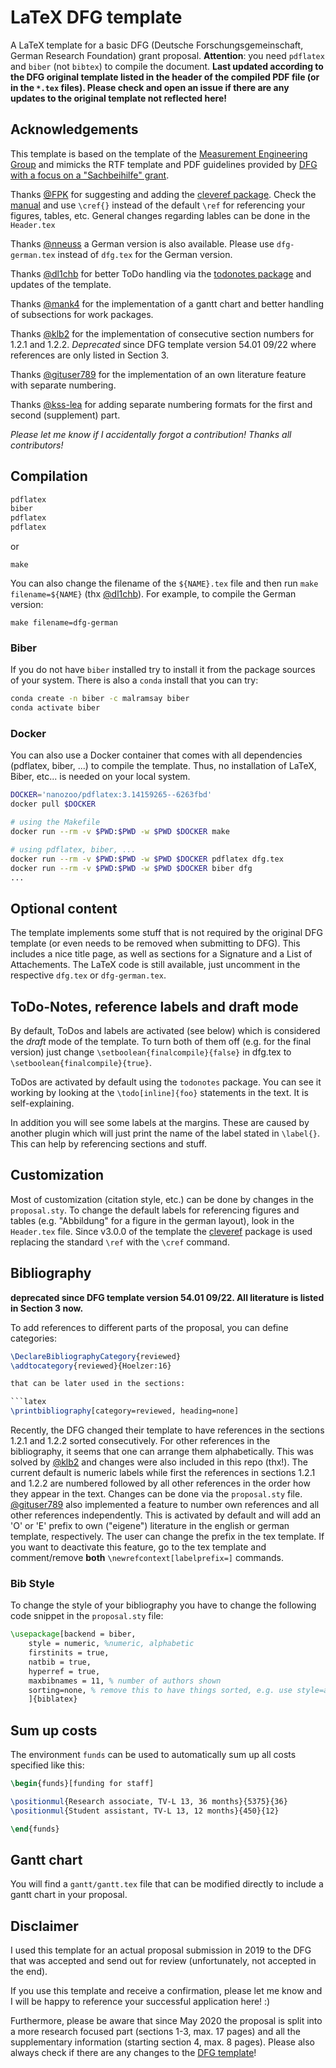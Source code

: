 # LaTeX DFG template 

A LaTeX template for a basic DFG (Deutsche Forschungsgemeinschaft, German Research Foundation) grant proposal. __Attention__: you need ``pdflatex`` and ``biber`` (not ``bibtex``) to compile the document. **Last updated according to the DFG original template listed in the header of the compiled PDF file (or in the `*.tex` files). Please check and open an issue if there are any updates to the original template not reflected here!**

## Acknowledgements

This template is based on the template of the [Measurement Engineering Group](https://github.com/emtpb/proposal_dfg) and mimicks the RTF template and PDF guidelines provided by [DFG with a focus on a "Sachbeihilfe" grant](https://www.dfg.de/foerderung/programme/einzelfoerderung/sachbeihilfe/formulare_merkblaetter/index.jsp). 

Thanks [@FPK](https://github.com/FPK) for suggesting and adding the [cleveref package](https://www.namsu.de/Extra/pakete/Cleveref.html). Check the [manual](https://www.namsu.de/Extra/pakete/Cleveref.html) and use `\cref{}` instead of the default `\ref` for referencing your figures, tables, etc. General changes regarding lables can be done in the `Header.tex`

Thanks [@nneuss](https://github.com/nneuss) a German version is also available. Please use `dfg-german.tex` instead of `dfg.tex` for the German version.

Thanks [@dl1chb](https://github.com/dl1chb) for better ToDo handling via the [todonotes package](https://www.ctan.org/pkg/todonotes) and updates of the template.

Thanks [@mank4](https://github.com/mank4) for the implementation of a gantt chart and better handling of subsections for work packages.

Thanks [@klb2](https://github.com/klb2/dfg-proposal-template) for the implementation of consecutive section numbers for 1.2.1 and 1.2.2. *Deprecated* since DFG template version 54.01 09/22 where references are only listed in Section 3. 

Thanks [@gituser789](https://github.com/gituser789) for the implementation of an own literature feature with separate numbering. 

Thanks [@kss-lea](https://github.com/kss-lea) for adding separate numbering formats for the first and second (supplement) part. 

_Please let me know if I accidentally forgot a contribution! Thanks all contributors!_

## Compilation

```bash
pdflatex
biber
pdflatex
pdflatex
```
or
```
make
```

You can also change the filename of the `${NAME}.tex` file and then run `make filename=${NAME}` (thx [@dl1chb](https://github.com/dl1chb)). For example, to compile the German version: 

```
make filename=dfg-german
```

### Biber
If you do not have ``biber`` installed try to install it from the package sources of your system. There is also a ``conda`` install that you can try:

```bash
conda create -n biber -c malramsay biber 
conda activate biber
```

### Docker
You can also use a Docker container that comes with all dependencies (pdflatex, biber, ...) to compile the template. Thus, no installation of LaTeX, Biber, etc... is needed on your local system.

```bash
DOCKER='nanozoo/pdflatex:3.14159265--6263fbd'
docker pull $DOCKER

# using the Makefile
docker run --rm -v $PWD:$PWD -w $PWD $DOCKER make

# using pdflatex, biber, ... 
docker run --rm -v $PWD:$PWD -w $PWD $DOCKER pdflatex dfg.tex
docker run --rm -v $PWD:$PWD -w $PWD $DOCKER biber dfg
...
```

## Optional content

The template implements some stuff that is not required by the original DFG template (or even needs to be removed when submitting to DFG). This includes a nice title page, as well as sections for a Signature and a List of Attachements. The LaTeX code is still available, just uncomment in the respective `dfg.tex` or `dfg-german.tex`. 

## ToDo-Notes, reference labels and draft mode
By default, ToDos and labels are activated (see below) which is considered the _draft_ mode of the template. To turn both of them off (e.g. for the final version) just change `\setboolean{finalcompile}{false}` in dfg.tex to `\setboolean{finalcompile}{true}`.

ToDos are activated by default using the `todonotes` package. You can see it working by looking at the `\todo[inline]{foo}` statements in the text. It is self-explaining.

In addition you will see some labels at the margins. These are caused by another plugin which will just print the name of the label stated in `\label{}`. This can help by referencing sections and stuff.

## Customization

Most of customization (citation style, etc.) can be done by changes in the `proposal.sty`. To change the default labels for referencing figures and tables (e.g. "Abbildung" for a figure in the german layout), look in the `Header.tex` file. Since v3.0.0 of the template the [cleveref](https://www.namsu.de/Extra/pakete/Cleveref.html) package is used replacing the standard `\ref` with the `\cref` command.

## Bibliography 

**deprecated since DFG template version 54.01 09/22. All literature is listed in Section 3 now.**

To add references to different parts of the proposal, you can define categories:

```latex
\DeclareBibliographyCategory{reviewed}
\addtocategory{reviewed}{Hoelzer:16}

that can be later used in the sections:

```latex
\printbibliography[category=reviewed, heading=none]
```

Recently, the DFG changed their template to have references in the sections 1.2.1 and 1.2.2 sorted consecutively. For other references in the bibliography, it seems that one can arrange them alphabetically. This was solved by [@klb2](https://github.com/klb2/dfg-proposal-template) and changes were also included in this repo (thx!). The current default is numeric labels while first the references in sections 1.2.1 and 1.2.2 are numbered followed by all other references in the order how they appear in the text. Changes can be done via the `proposal.sty` file. [@gituser789](https://github.com/gituser789) also implemented a feature to number own references and all other references independently. This is activated by default and will add an 'O' or 'E' prefix to own ("eigene") literature in the english or german template, respectively. The user can change the prefix in the tex template. If you want to deactivate this feature, go to the tex template and comment/remove __both__ `\newrefcontext[labelprefix=]` commands. 

### Bib Style

To change the style of your bibliography you have to change the following code snippet in the ``proposal.sty`` file:

```latex
\usepackage[backend = biber,
    style = numeric, %numeric, alphabetic
    firstinits = true,
    natbib = true,
    hyperref = true,
    maxbibnames = 11, % number of authors shown
    sorting=none, % remove this to have things sorted, e.g. use style=alphabetic
    ]{biblatex}
```

## Sum up costs

The environment `funds` can be used to automatically sum up all costs specified like this:

```latex
\begin{funds}[funding for staff]

\positionmul{Research associate, TV-L 13, 36 months}{5375}{36}
\positionmul{Student assistant, TV-L 13, 12 months}{450}{12}

\end{funds}
```

## Gantt chart

You will find a `gantt/gantt.tex` file that can be modified directly to include a gantt chart in your proposal.  

## Disclaimer

I used this template for an actual proposal submission in 2019 to the DFG that was accepted and send out for review (unfortunately, not accepted in the end). 

If you use this template and receive a confirmation, please let me know and I will be happy to reference your successful application here! :)

Furthermore, please be aware that since May 2020 the proposal is split into a more research focused part (sections 1-3, max. 17 pages) and all the supplementary information (starting section 4, max. 8 pages). Please also always check if there are any changes to the [DFG template](https://www.dfg.de/foerderung/programme/einzelfoerderung/sachbeihilfe/formulare_merkblaetter/index.jsp)!


